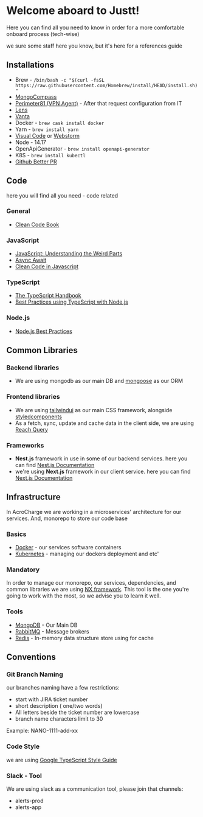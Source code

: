 # Welcome aboard to Justt!

Here you can find all you need to know in order for a more comfortable onboard process (tech-wise)

we sure some staff here you know, but it's here for a references guide

## Installations
* Brew - `/bin/bash -c "$(curl -fsSL https://raw.githubusercontent.com/Homebrew/install/HEAD/install.sh)"`
* [MongoCompass](https://www.mongodb.com/try/download/compass) 
* [Perimeter81 (VPN Agent)](https://support.perimeter81.com/docs/downloading-the-agent) - After that request configuration from IT
* [Lens](https://k8slens.dev/)
* [Vanta](https://docs.google.com/document/u/1/d/1MgeUVfOOIiSQeMsrYM97zCAuxwKGIxFkWJWYFufhdng/edit#)
* Docker - `brew cask install docker`
* Yarn - `brew install yarn`
* [Visual Code](https://code.visualstudio.com/Download) or [Webstorm](https://www.jetbrains.com/idea/download/#section=mac)
* Node - 14.17
* OpenApiGenerator - `brew install openapi-generator`
* K8S - `brew install kubectl`
* [Github Better PR](https://chrome.google.com/webstore/detail/better-pull-request-for-g/nfhdjopbhlggibjlimhdbogflgmbiahc)

## Code
here you will find all you need - code related
### General
* [Clean Code Book](https://enos.itcollege.ee/~jpoial/oop/naited/Clean%20Code.pdf)

### JavaScript
* [JavaScript: Understanding the Weird Parts](https://www.youtube.com/watch?v=Bv_5Zv5c-Ts&ab_channel=TonyAlicea)
* [Async Await](https://nodejs.dev/learn/modern-asynchronous-javascript-with-async-and-await)
* [Clean Code in Javascript](https://github.com/ryanmcdermott/clean-code-javascript)

### TypeScript
* [The TypeScript Handbook](https://www.typescriptlang.org/docs/handbook/intro.html)
* [Best Practices using TypeScript with Node.js](https://www.youtube.com/watch?v=ATUvAQZaTbM&ab_channel=node.js)

### Node.js
* [Node.js Best Practices](https://github.com/goldbergyoni/nodebestpractices)

## Common Libraries
### Backend libraries
* We are using mongodb as our main DB and [mongoose](https://mongoosejs.com/docs/guide.html) as our ORM
### Frontend libraries
* We are using [tailwindui](https://tailwindui.com/) as our main CSS framework, alongside [styledcomponents](https://styled-components.com/)
* As a fetch, sync, update and cache data in the client side, we are using [Reach Query](https://react-query.tanstack.com/)

### Frameworks
* **Nest.js** framework in use in some of our backend services. here you can find [Nest.js Documentation](https://docs.nestjs.com/)
* we're using **Next.js** framework in our client service. here you can find [Next.js Documentation](https://nextjs.org/docs)


## Infrastructure
In AcroCharge we are working in a microservices' architecture for our services. And, monorepo to store our code base

### Basics
* [Docker](https://docs.docker.com/get-started/) - our services software containers
* [Kubernetes](https://kubernetes.io/docs/tutorials/) - managing our dockers deployment and etc'

### Mandatory
In order to manage our monorepo, our services, dependencies, and common libraries we are using [NX framework](https://nx.dev/latest/angular/getting-started/intro).
This tool is the one you're going to work with the most, so we advise you to learn it well.

### Tools
* [MongoDB](https://www.mongodb.com/) - Our Main DB
* [RabbitMQ](https://www.rabbitmq.com/) - Message brokers
* [Redis](https://redis.io/) - In-memory data structure store using for cache

## Conventions

### Git Branch Naming
our branches naming have a few restrictions:
* start with JIRA ticket number
* short description ( one/two words)
* All letters beside the ticket number are lowercase
* branch name characters limit to 30

Example: NANO-1111-add-xx 

### Code Style
we are using [Google TypeScript Style Guide](https://google.github.io/styleguide/tsguide.html) 

### Slack - Tool
We are using slack as a communication tool, please join that channels:
* alerts-prod
* alerts-app


